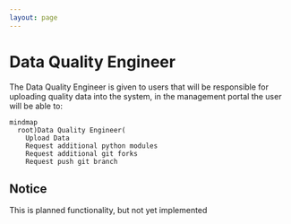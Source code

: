 ```yaml
---
layout: page
---
```


# Data Quality Engineer
The Data Quality Engineer is given to users that will be responsible for uploading quality data into the system, in the management portal the user will be able to:

```mermaid
mindmap
  root)Data Quality Engineer(
    Upload Data
    Request additional python modules
    Request additional git forks
    Request push git branch
```

## Notice
This is planned functionality, but not yet implemented
